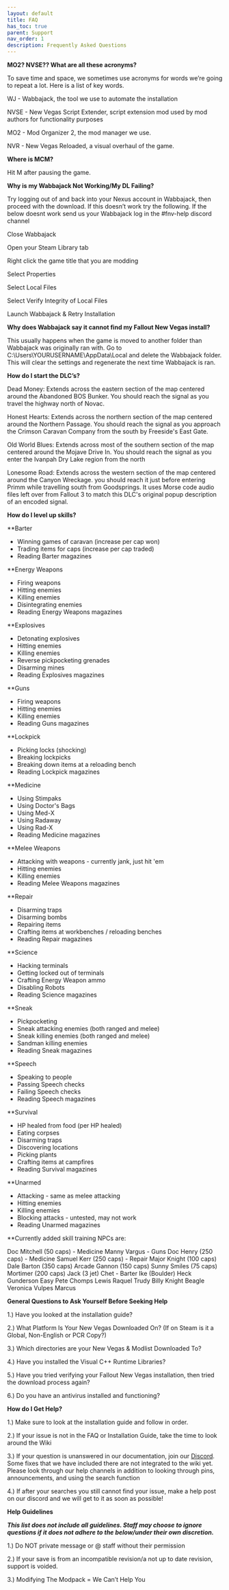 ```yaml
---
layout: default
title: FAQ
has_toc: true
parent: Support
nav_order: 1
description: Frequently Asked Questions
---
```


**MO2? NVSE?? What are all these acronyms?**

To save time and space, we sometimes use acronyms for words we’re going to repeat a lot. Here is a list of key words.

WJ - Wabbajack, the tool we use to automate the installation

NVSE - New Vegas Script Extender, script extension mod used by mod authors for functionality purposes

MO2 - Mod Organizer 2, the mod manager we use.

NVR - New Vegas Reloaded, a visual overhaul of the game.


**Where is MCM?**

Hit M after pausing the game.

**Why is my Wabbajack Not Working/My DL Failing?**

Try logging out of and back into your Nexus account in Wabbajack, then proceed with the download. If this doesn’t work try the following. If the below doesnt work send us your Wabbajack log in the #fnv-help discord channel

Close Wabbajack

Open your Steam Library tab

Right click the game title that you are modding

Select Properties

Select Local Files

Select Verify Integrity of Local Files

Launch Wabbajack & Retry Installation

**Why does Wabbajack say it cannot find my Fallout New Vegas install?**

This usually happens when the game is moved to another folder than Wabbajack was originally ran with. Go to C:\Users\YOURUSERNAME\AppData\Local and delete the Wabbajack folder. This will clear the settings and regenerate the next time Wabbajack is ran.

**How do I start the DLC’s?**

Dead Money: Extends across the eastern section of the map centered around the Abandoned BOS Bunker. You should reach the signal as you travel the highway north of Novac.

Honest Hearts: Extends across the northern section of the map centered around the Northern Passage. You should reach the signal as you approach the Crimson Caravan Company from the south by Freeside's East Gate.

Old World Blues: Extends across most of the southern section of the map centered around the Mojave Drive In. You should reach the signal as you enter the Ivanpah Dry Lake region from the north

Lonesome Road: Extends across the western section of the map centered around the Canyon Wreckage. you should reach it just before entering Primm while travelling south from Goodsprings. It uses Morse code audio files left over from Fallout 3 to match this DLC's original popup description of an encoded signal.

**How do I level up skills?**

**Barter

*  Winning games of caravan (increase per cap won) 
*  Trading items for caps (increase per cap traded)
*  Reading Barter magazines 

**Energy Weapons

*  Firing weapons
*  Hitting enemies
*  Killing enemies
*  Disintegrating enemies
*  Reading Energy Weapons magazines 

**Explosives

*  Detonating explosives
*  Hitting enemies
*  Killing enemies
*  Reverse pickpocketing grenades
*  Disarming mines
*  Reading Explosives magazines 

**Guns

*  Firing weapons
*  Hitting enemies
*  Killing enemies
*  Reading Guns magazines 

**Lockpick

*  Picking locks (shocking)
*  Breaking lockpicks
*  Breaking down items at a reloading bench 
*  Reading Lockpick magazines

**Medicine

*  Using Stimpaks
*  Using Doctor's Bags
*  Using Med-X 
*  Using Radaway
*  Using Rad-X
*  Reading Medicine magazines 

**Melee Weapons

*  Attacking with weapons - currently jank, just hit 'em
*  Hitting enemies
*  Killing enemies
*  Reading Melee Weapons magazines 

**Repair

*  Disarming traps
*  Disarming bombs
*  Repairing items
*  Crafting items at workbenches / reloading benches 
*  Reading Repair magazines 

**Science

*  Hacking terminals
*  Getting locked out of terminals
*  Crafting Energy Weapon ammo 
*  Disabling Robots
*  Reading Science magazines

**Sneak

*  Pickpocketing
*  Sneak attacking enemies (both ranged and melee)
*  Sneak killing enemies (both ranged and melee)
*  Sandman killing enemies
*  Reading Sneak magazines 

**Speech

*  Speaking to people 
*  Passing Speech checks
*  Failing Speech checks
*  Reading Speech magazines

**Survival

*  HP healed from food (per HP healed)
*  Eating corpses
*  Disarming traps
*  Discovering locations
*  Picking plants
*  Crafting items at campfires 
*  Reading Survival magazines 

**Unarmed

*  Attacking - same as melee attacking
*  Hitting enemies
*  Killing enemies
*  Blocking attacks - untested, may not work
*  Reading Unarmed magazines

 **Currently added skill training NPCs are: 
 
Doc Mitchell (50 caps) - Medicine
Manny Vargus - Guns
Doc Henry (250 caps) - Medicine
Samuel Kerr (250 caps) - Repair
Major Knight (100 caps)
Dale Barton (350 caps)
Arcade Gannon (150 caps)
Sunny Smiles (75 caps)
Mortimer (200 caps)
Jack (3 jet)
Chet - Barter
Ike (Boulder)
Heck Gunderson
Easy Pete
Chomps Lewis
Raquel
Trudy
Billy Knight
Beagle
Veronica
Vulpes
Marcus

**General Questions to Ask Yourself Before Seeking Help**

1.) Have you looked at the installation guide?

2.) What Platform Is Your New Vegas Downloaded On? (If on Steam is it a Global, Non-English or PCR Copy?)

3.) Which directories are your New Vegas & Modlist Downloaded To?

4.) Have you installed the Visual C++ Runtime Libraries?

5.) Have you tried verifying your Fallout New Vegas installation, then tried the download process again?

6.) Do you have an antivirus installed and functioning?

**How do I Get Help?**

1.) Make sure to look at the installation guide and follow in order.

2.) If your issue is not in the FAQ or Installation Guide, take the time to look around the Wiki 

3.) If your question is unanswered in our documentation, join our [Discord](https://discord.gg/43EhRjU). Some fixes that we have included there are not 
integrated to the wiki yet. Please look through our help channels in addition to looking through pins, announcements, and using the search function

4.) If after your searches you still cannot find your issue, make a help post on our discord and we will get to it as soon as possible!

**Help Guidelines**

_**This list does not include all guidelines. Staff may choose to ignore questions if it does not adhere to the below/under their own discretion.**_

1.) Do NOT private message or @ staff without their permission

2.) If your save is from an incompatible revision/a not up to date revision, support is voided.

3.) Modifying The Modpack = We Can’t Help You
